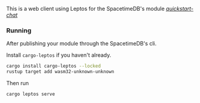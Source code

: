 

This is a web client using Leptos for the SpacetimeDB's module [*quickstart-chat*](https://spacetimedb.com/docs/modules/rust/quickstart) 
### Running
After publishing your module through the SpacetimeDB's cli.

Install `cargo-leptos` if you haven't already.

```bash
cargo install cargo-leptos --locked
rustup target add wasm32-unknown-unknown
```

Then run
```bash
cargo leptos serve
```
